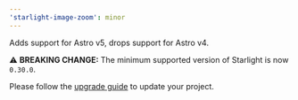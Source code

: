 ```yaml
---
'starlight-image-zoom': minor
---
```


Adds support for Astro v5, drops support for Astro v4.

⚠️ **BREAKING CHANGE:** The minimum supported version of Starlight is now `0.30.0`.

Please follow the [upgrade guide](https://github.com/withastro/starlight/releases/tag/%40astrojs/starlight%400.30.0) to update your project.

